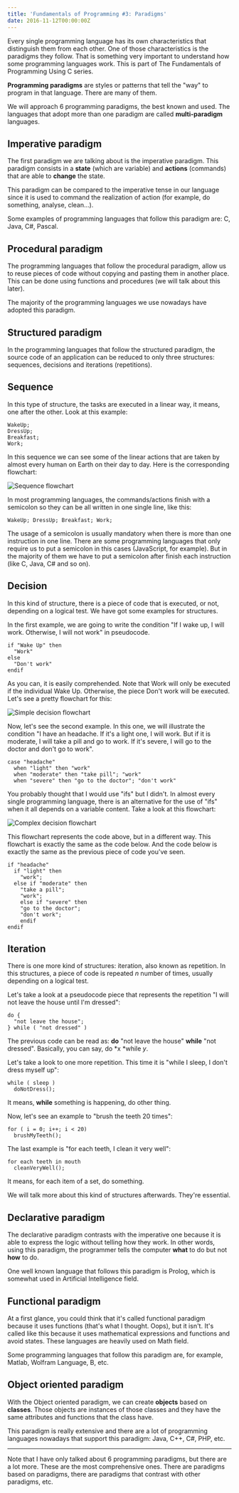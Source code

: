 ```yaml
---
title: 'Fundamentals of Programming #3: Paradigms'
date: 2016-11-12T00:00:00Z
---
```


Every single programming language has its own characteristics
that distinguish them from each other. One of those characteristics is the
paradigms they follow. That is something very important to understand how some
programming languages work. This is part of The Fundamentals of Programming
Using C series.

<!--more-->

**Programming paradigms** are styles or patterns that tell the "way" to program
in that language. There are many of them.

We will approach 6 programming paradigms, the best known and used. The languages
that adopt more than one paradigm are called **multi-paradigm** languages.

## Imperative paradigm

The first paradigm we are talking about is the imperative paradigm. This
paradigm consists in a **state** (which are variable) and **actions** (commands)
that are able to **change** the state.

This paradigm can be compared to the imperative tense in our language since it
is used to command the realization of action (for example, do something,
analyse, clean…).

Some examples of programming languages that follow this paradigm are: C, Java,
C#, Pascal.

## Procedural paradigm

The programming languages that follow the procedural paradigm, allow us to reuse
pieces of code without copying and pasting them in another place. This can be
done using functions and procedures (we will talk about this later).

The majority of the programming languages we use nowadays have adopted this
paradigm.

## Structured paradigm

In the programming languages that follow the structured paradigm, the source
code of an application can be reduced to only three structures: sequences,
decisions and iterations (repetitions).

## Sequence

In this type of structure, the tasks are executed in a linear way, it means, one
after the other. Look at this example:

```
WakeUp;
DressUp;
Breakfast;
Work;
```

In this sequence we can see some of the linear actions that are taken by almost
every human on Earth on their day to day. Here is the corresponding flowchart:

![Sequence flowchart](https://cdn.hacdias.com/media/2016-11-sequence.jpg)

In most programming languages, the commands/actions finish with a semicolon so
they can be all written in one single line, like this:

```
WakeUp; DressUp; Breakfast; Work;
```

The usage of a semicolon is usually mandatory when there is more than one
instruction in one line. There are some programming languages that only require
us to put a semicolon in this cases (JavaScript, for example). But in the
majority of them we have to put a semicolon after finish each instruction (like
C, Java, C# and so on).

## Decision

In this kind of structure, there is a piece of code that is executed, or not,
depending on a logical test. We have got some examples for structures.

In the first example, we are going to write the condition "If I wake up, I will
work. Otherwise, I will not work" in pseudocode.

```
if "Wake Up" then        
  "Work"        
else      
  "Don't work"        
endif
```

As you can, it is easily comprehended. Note that Work will only be executed if
the individual Wake Up. Otherwise, the piece Don't work will be executed. Let's
see a pretty flowchart for this:

![Simple decision flowchart](https://cdn.hacdias.com/media/2016-11-decision.jpg)

Now, let's see the second example. In this one, we will illustrate the condition
"I have an headache. If it's a light one, I will work. But if it is moderate, I
will take a pill and go to work. If it's severe, I will go to the doctor and
don't go to work".

```
case "headache"        
  when "light" then "work"        
  when "moderate" then "take pill"; "work"        
  when "severe" then "go to the doctor"; "don't work"
```

You probably thought that I would use "ifs" but I didn't. In almost every single
programming language, there is an alternative for the use of "ifs" when it all
depends on a variable content. Take a look at this flowchart:

![Complex decision flowchart](https://cdn.hacdias.com/media/2016-11-decision-social.jpg)

This flowchart represents the code above, but in a different way. This flowchart
is exactly the same as the code below. And the code below is exactly the same as
the previous piece of code you've seen.

```
if "headache"          
  if "light" then          
    "work";          
  else if "moderate" then          
    "take a pill";          
    "work";          
    else if "severe" then          
    "go to the doctor";          
    "don't work";          
    endif          
endif
```

## Iteration

There is one more kind of structures: iteration, also known as repetition. In
this structures, a piece of code is repeated *n* number of times, usually
depending on a logical test.

Let's take a look at a pseudocode piece that represents the repetition "I will
not leave the house until I'm dressed":

```
do {        
  "not leave the house";        
} while ( "not dressed" )
```

The previous code can be read as: **do** "not leave the house" **while** "not
dressed". Basically, you can say, do *x *while *y*.

Let's take a look to one more repetition. This time it is "while I sleep, I
don't dress myself up":

```
while ( sleep )
  doNotDress();
```

It means, **while** something is happening, do other thing.

Now, let's see an example to "brush the teeth 20 times":

```
for ( i = 0; i++; i < 20)
  brushMyTeeth();
```

The last example is "for each teeth, I clean it very well":

```
for each teeth in mouth
  cleanVeryWell();
```

It means, for each item of a set, do something.

We will talk more about this kind of structures afterwards. They're essential.

## Declarative paradigm

The declarative paradigm contrasts with the imperative one because it is able to
express the logic without telling how they work. In other words, using this
paradigm, the programmer tells the computer **what** to do but not **how** to
do.

One well known language that follows this paradigm is Prolog, which is somewhat
used in Artificial Intelligence field.

## Functional paradigm

At a first glance, you could think that it's called functional paradigm because
it uses functions (that's what I thought. Oops), but it isn't. It's called like
this because it uses mathematical expressions and functions and avoid states.
These languages are heavily used on Math field.

Some programming languages that follow this paradigm are, for example, Matlab,
Wolfram Language, B, etc.

## Object oriented paradigm

With the Object oriented paradigm, we can create **objects** based on
**classes**. Those objects are instances of those classes and they have the same
attributes and functions that the class have.

This paradigm is really extensive and there are a lot of programming languages
nowadays that support this paradigm: Java, C++, C#, PHP, etc.

*****

Note that I have only talked about 6 programming paradigms, but there are a lot
more. These are the most comprehensive ones. There are paradigms based on
paradigms, there are paradigms that contrast with other paradigms, etc.
